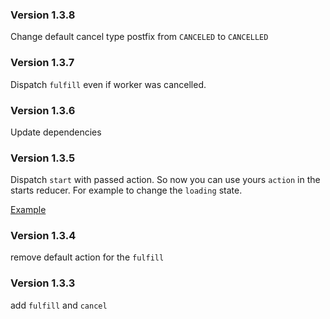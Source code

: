 ### Version 1.3.8
Change default cancel type postfix from `CANCELED` to `CANCELLED`

### Version 1.3.7
Dispatch `fulfill` even if worker was cancelled.

### Version 1.3.6
Update dependencies

### Version 1.3.5
Dispatch `start` with passed action. So now you can use yours `action` in the starts reducer.
For example to change the `loading` state.

[Example](https://github.com/shapkarin/shapkarin.me/blob/59fffc2ded9bd5d3f0b4242fa03e00c8ff2ecc84/src/Pages/Projects/reducers.js#L55)

### Version 1.3.4
remove default action for the `fulfill`

### Version 1.3.3
add `fulfill` and `cancel`

